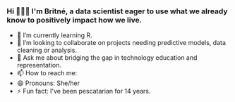 ### Hi 🙋🏾‍♀️ I'm Britné, a data scientist eager to use what we already know to positively impact how we live.


- 🌱 I’m currently learning R.
- 🤝 I’m looking to collaborate on projects needing predictive models, data cleaning or analysis.
- 💬 Ask me about bridging the gap in technology education and representation.
- 📫 How to reach me: 
- 😄 Pronouns: She/her
- ⚡ Fun fact: I've been pescatarian for 14 years.  
